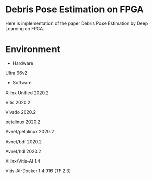 # Debris Pose Estimation on FPGA
Here is implementation of the paper Debris Pose Estimation by Deep Learning on FPGA.

# Environment

- Hardware

Ultra 96v2

- Software

Xilinx Unified 2020.2

Vitis 2020.2

Vivado 2020.2

petalinux 2020.2

Avnet/petalinux 2020.2

Avnet/bdf 2020.2

Avnet/hdl 2020.2

Xilinx/Vitis-AI 1.4

Vitis-AI-Docker 1.4.916 (TF 2.3)



